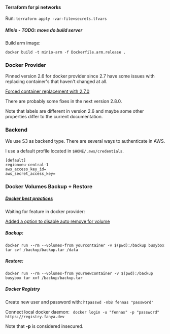 #### Terraform for pi networks

Run:
`terraform apply -var-file=secrets.tfvars`


##### Minio - TODO: move do build server

Build arm image:

`docker build -t minio-arm -f Dockerfile.arm.release . `

### Docker Provider 

Pinned version 2.6 for docker provider since 2.7 have some issues with replacing container's that
haven't changed at all. 

[Forced container replacement with 2.7.0](https://github.com/terraform-providers/terraform-provider-docker/issues/242)

There are probably some fixes in the next version 2.8.0. 

Note that labels are different in version 2.6 and maybe some other
properties differ to the current documentation. 

### Backend

We use S3 as backend type. There are several ways to authenticate in AWS.

I use a default profile located in ``$HOME/.aws/credentials``.

````
[default]
region=eu-central-1
aws_access_key_id=
aws_secret_access_key=
````


### Docker Volumes Backup + Restore

##### [Docker best practices](https://docs.docker.com/develop/dev-best-practices/)

Waiting for feature in docker provider:

[Added a option to disable auto remove for volume](https://github.com/terraform-providers/terraform-provider-docker/pull/117)

##### Backup:

`docker run --rm --volumes-from yourcontainer -v $(pwd):/backup busybox tar cvf /backup/backup.tar /data`

##### Restore:

`docker run --rm --volumes-from yournewcontainer -v $(pwd):/backup busybox tar xvf /backup/backup.tar`

##### Docker Registry 

Create new user and password with: 
 `htpasswd -nbB fennas "password"`
  

Connect local docker daemon:
`` docker login -u "fennas" -p "password" https://registry.fanya.dev``

Note that **-p** is considered insecured. 